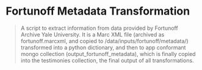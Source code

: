 # Fortunoff Metadata Transformation

> A script to extract information from data provided by Fortunoff Archive Yale University. It is a Marc XML file (archived as fortunoff.marcxml, and copied to /data/inputs/fortunoff/metadata/) transformed into a python dictionary, and then to app conformant mongo collection (output_fortunoff_metadata), which is finally copied into the testimonies collection, the final output of all transformations. 
> 



